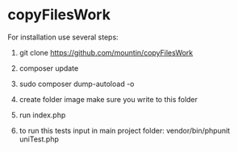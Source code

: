 # copyFilesWork

For installation use several steps:

1. git clone https://github.com/mountin/copyFilesWork

2. composer update

3. sudo composer dump-autoload -o

4. create folder image make sure you write to this folder

5. run index.php


7. to run this tests input in main project folder: vendor/bin/phpunit  uniTest.php

